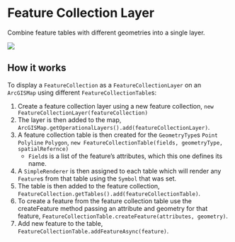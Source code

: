 # Feature Collection Layer

Combine feature tables with different geometries into a single layer.

![](FeatureCollectionLayer.png)

## How it works

To display a `FeatureCollection` as a `FeatureCollectionLayer` on an
`ArcGISMap` using different `FeatureCollectionTable`s:

1.  Create a feature collection layer using a new feature collection,
    `new FeatureCollectionLayer(featureCollection)`
2.  The layer is then added to the map,
    `ArcGISMap.getOperationalLayers().add(featureCollectionLayer)`.
3.  A feature collection table is then created for the `GeometryType`s
    `Point` `Polyline` `Polygon`, `new FeatureCollectionTable(fields,
    geometryType, spatialRefernce)`
      - `Field`s is a list of the feature’s attributes, which this one
        defines its name.
4.  A `SimpleRenderer` is then assigned to each table which will render
    any `Feature`s from that table using the `Symbol` that was set.
5.  The table is then added to the feature collection,
    `FeatureCollection.getTables().add(featureCollectionTable)`.
6.  To create a feature from the feature collection table use the
    createFeature method passing an attribute and geometry for that
    feature, `FeatureCollectionTable.createFeature(attributes,
    geometry)`.
7.  Add new feature to the table,
    `FeatureCollectionTable.addFeatureAsync(feature)`.
